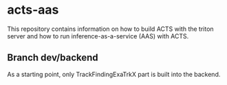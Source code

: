 # acts-aas

This repository contains information on how to build ACTS with the triton server and how to run inference-as-a-service (AAS) with ACTS.

## Branch dev/backend
As a starting point, only TrackFindingExaTrkX part is built into the backend.
